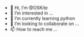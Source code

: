 - 👋 Hi, I’m @OSKite
- 👀 I’m interested in ...
- 🌱 I’m currently learning python
- 💞️ I’m looking to collaborate on ...
- 📫 How to reach me ...

<!---
OSKite/OSKite is a ✨ special ✨ repository because its `README.md` (this file) appears on your GitHub profile.
You can click the Preview link to take a look at your changes.
--->
